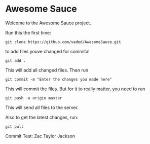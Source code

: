 Awesome Sauce
==

Welcome to the Awesome Sauce project.

Run this the first time:

`git clone https://github.com/vaded/AwesomeSauce.git`

to add files youve changed for commital

`git add .`

This will add all changed files. Then run

`git commit -m "Enter the changes you made here"`

This will commit the files. But for it to really matter, you need to run

`git push -u origin master`

This will send all files to the server.

Also to get the latest changes, run: 

`git pull`


Commit Test:
Zac
Taylor
Jackson